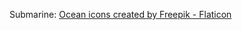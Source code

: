 Submarine: <a href="https://www.flaticon.com/free-icons/ocean" title="ocean icons">Ocean icons created by Freepik - Flaticon</a>